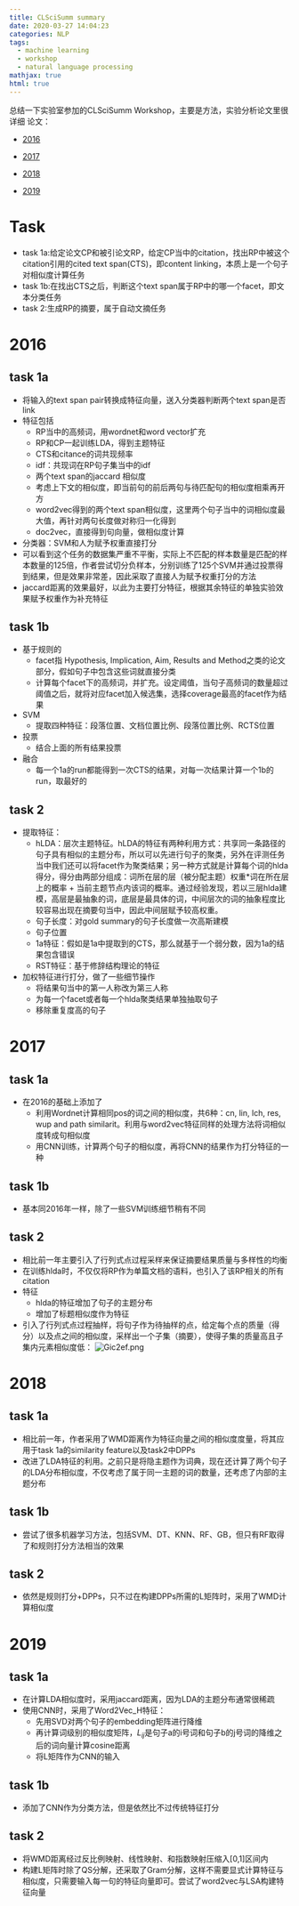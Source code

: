 ```yaml
---
title: CLSciSumm summary
date: 2020-03-27 14:04:23
categories: NLP
tags:
  - machine learning
  - workshop
  - natural language processing
mathjax: true
html: true
---
```


总结一下实验室参加的CLSciSumm Workshop，主要是方法，实验分析论文里很详细
论文：

- [2016](http://ceur-ws.org/Vol-1610/paper18.pdf)
- [2017](http://ceur-ws.org/Vol-2002/cistclscisumm2017.pdf)
- [2018](http://ceur-ws.org/Vol-2132/paper8.pdf)
- [2019](http://ceur-ws.org/Vol-2414/paper20.pdf)
  
  <!--more-->

# Task

- task 1a:给定论文CP和被引论文RP，给定CP当中的citation，找出RP中被这个citation引用的cited text span(CTS)，即content linking，本质上是一个句子对相似度计算任务
- task 1b:在找出CTS之后，判断这个text span属于RP中的哪一个facet，即文本分类任务
- task 2:生成RP的摘要，属于自动文摘任务

# 2016

## task 1a

- 将输入的text span pair转换成特征向量，送入分类器判断两个text span是否link
- 特征包括
  - RP当中的高频词，用wordnet和word vector扩充
  - RP和CP一起训练LDA，得到主题特征
  - CTS和citance的词共现频率
  - idf：共现词在RP句子集当中的idf
  - 两个text span的jaccard 相似度
  - 考虑上下文的相似度，即当前句的前后两句与待匹配句的相似度相乘再开方
  - word2vec得到的两个text span相似度，这里两个句子当中的词相似度最大值，再针对两句长度做对称归一化得到
  - doc2vec，直接得到句向量，做相似度计算
- 分类器：SVM和人为赋予权重直接打分
- 可以看到这个任务的数据集严重不平衡，实际上不匹配的样本数量是匹配的样本数量的125倍，作者尝试切分负样本，分别训练了125个SVM并通过投票得到结果，但是效果非常差，因此采取了直接人为赋予权重打分的方法
- jaccard距离的效果最好，以此为主要打分特征，根据其余特征的单独实验效果赋予权重作为补充特征

## task 1b

- 基于规则的
  - facet指 Hypothesis, Implication, Aim, Results and Method之类的论文部分，假如句子中包含这些词就直接分类
  - 计算每个facet下的高频词，并扩充。设定阈值，当句子高频词的数量超过阈值之后，就将对应facet加入候选集，选择coverage最高的facet作为结果
- SVM
  - 提取四种特征：段落位置、文档位置比例、段落位置比例、RCTS位置
- 投票
  - 结合上面的所有结果投票
- 融合
  - 每一个1a的run都能得到一次CTS的结果，对每一次结果计算一个1b的run，取最好的

## task 2

- 提取特征：
  - hLDA：层次主题特征。hLDA的特征有两种利用方式：共享同一条路径的句子具有相似的主题分布，所以可以先进行句子的聚类，另外在评测任务当中我们还可以将facet作为聚类结果；另一种方式就是计算每个词的hlda得分，得分由两部分组成：词所在层的层（被分配主题）权重*词在所在层上的概率 + 当前主题节点内该词的概率。通过经验发现，若以三层hlda建模，高层是最抽象的词，底层是最具体的词，中间层次的词的抽象程度比较容易出现在摘要句当中，因此中间层赋予较高权重。
  - 句子长度：对gold summary的句子长度做一次高斯建模
  - 句子位置
  - 1a特征：假如是1a中提取到的CTS，那么就基于一个弱分数，因为1a的结果包含错误
  - RST特征：基于修辞结构理论的特征
- 加权特征进行打分，做了一些细节操作
  - 将结果句当中的第一人称改为第三人称
  - 为每一个facet或者每一个hlda聚类结果单独抽取句子
  - 移除重复度高的句子

# 2017

## task 1a

- 在2016的基础上添加了
  - 利用Wordnet计算相同pos的词之间的相似度，共6种：cn, lin, lch, res, wup and path similarit。利用与word2vec特征同样的处理方法将词相似度转成句相似度
  - 用CNN训练，计算两个句子的相似度，再将CNN的结果作为打分特征的一种

## task 1b

- 基本同2016年一样，除了一些SVM训练细节稍有不同

## task 2

- 相比前一年主要引入了行列式点过程采样来保证摘要结果质量与多样性的均衡
- 在训练hlda时，不仅仅将RP作为单篇文档的语料，也引入了该RP相关的所有citation
- 特征
  - hlda的特征增加了句子的主题分布
  - 增加了标题相似度作为特征
- 引入了行列式点过程抽样，将句子作为待抽样的点，给定每个点的质量（得分）以及点之间的相似度，采样出一个子集（摘要），使得子集的质量高且子集内元素相似度低：
  ![Gic2ef.png](https://s1.ax1x.com/2020/03/27/Gic2ef.png)

# 2018

## task 1a

- 相比前一年，作者采用了WMD距离作为特征向量之间的相似度度量，将其应用于task 1a的similarity feature以及task2中DPPs
- 改进了LDA特征的利用。之前只是将隐主题作为词典，现在还计算了两个句子的LDA分布相似度，不仅考虑了属于同一主题的词的数量，还考虑了内部的主题分布

## task 1b

- 尝试了很多机器学习方法，包括SVM、DT、KNN、RF、GB，但只有RF取得了和规则打分方法相当的效果

## task 2

- 依然是规则打分+DPPs，只不过在构建DPPs所需的L矩阵时，采用了WMD计算相似度

# 2019

## task 1a

- 在计算LDA相似度时，采用jaccard距离，因为LDA的主题分布通常很稀疏
- 使用CNN时，采用了Word2Vec_H特征：
  - 先用SVD对两个句子的embedding矩阵进行降维
  - 再计算词级别的相似度矩阵，$L_{ij}$是句子a的i号词和句子b的j号词的降维之后的词向量计算cosine距离
  - 将L矩阵作为CNN的输入

## task 1b

- 添加了CNN作为分类方法，但是依然比不过传统特征打分

## task 2

- 将WMD距离经过反比例映射、线性映射、和指数映射压缩入[0,1]区间内
- 构建L矩阵时除了QS分解，还采取了Gram分解，这样不需要显式计算特征与相似度，只需要输入每一句的特征向量即可。尝试了word2vec与LSA构建特征向量
